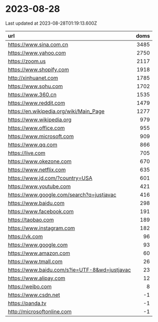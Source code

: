 # 2023-08-28

<!-- BEGIN -->
Last updated at 2023-08-28T01:19:13.600Z

url | doms
:- | -:
https://www.sina.com.cn | 3485
https://www.yahoo.com | 2750
https://zoom.us | 2117
https://www.shopify.com | 1918
http://xinhuanet.com | 1785
https://www.sohu.com | 1702
https://www.360.cn | 1535
https://www.reddit.com | 1479
https://en.wikipedia.org/wiki/Main_Page | 1277
https://www.wikipedia.org | 979
https://www.office.com | 955
https://www.microsoft.com | 909
https://www.qq.com | 866
https://live.com | 705
https://www.okezone.com | 670
https://www.netflix.com | 635
https://www.jd.com/?country=USA | 601
https://www.youtube.com | 421
https://www.google.com/search?q=justjavac | 416
https://www.baidu.com | 298
https://www.facebook.com | 191
https://taobao.com | 189
https://www.instagram.com | 182
https://vk.com | 96
https://www.google.com | 93
https://www.amazon.com | 60
https://www.tmall.com | 26
https://www.baidu.com/s?ie=UTF-8&wd=justjavac | 23
https://www.alipay.com | 12
https://weibo.com | 8
https://www.csdn.net | -1
https://panda.tv | -1
http://microsoftonline.com | -1
<!-- END -->
